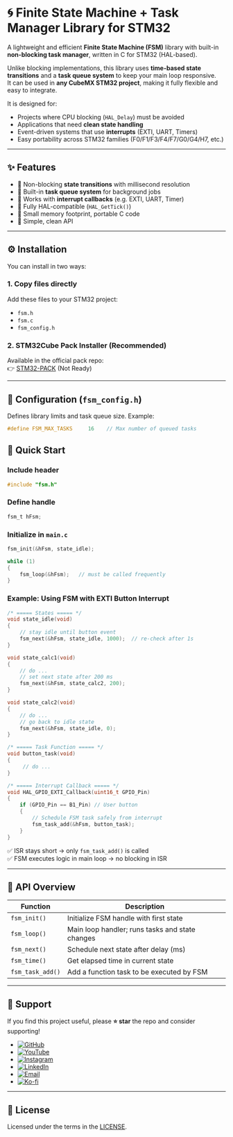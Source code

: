 # 🌀 Finite State Machine + Task Manager Library for STM32  

A lightweight and efficient **Finite State Machine (FSM)** library with built-in **non-blocking task manager**, written in C for STM32 (HAL-based).  

Unlike blocking implementations, this library uses **time-based state transitions** and a **task queue system** to keep your main loop responsive.  
It can be used in **any CubeMX STM32 project**, making it fully flexible and easy to integrate.  

It is designed for:  

- Projects where CPU blocking (`HAL_Delay`) must be avoided  
- Applications that need **clean state handling**  
- Event-driven systems that use **interrupts** (EXTI, UART, Timers)  
- Easy portability across STM32 families (F0/F1/F3/F4/F7/G0/G4/H7, etc.)  

---

## ✨ Features  

- 🔹 Non-blocking **state transitions** with millisecond resolution  
- 🔹 Built-in **task queue system** for background jobs  
- 🔹 Works with **interrupt callbacks** (e.g. EXTI, UART, Timer)  
- 🔹 Fully HAL-compatible (`HAL_GetTick()`)  
- 🔹 Small memory footprint, portable C code  
- 🔹 Simple, clean API  

---

## ⚙️ Installation  

You can install in two ways:  

### 1. Copy files directly  
Add these files to your STM32 project:  
- `fsm.h`  
- `fsm.c`  
- `fsm_config.h`  

### 2. STM32Cube Pack Installer (Recommended)  
Available in the official pack repo:  
👉 [STM32-PACK](https://github.com/nimaltd/STM32-PACK)  (Not Ready)  

---

## 🔧 Configuration (`fsm_config.h`)  

Defines library limits and task queue size. Example:  

```c
#define FSM_MAX_TASKS     16    // Max number of queued tasks
```  

## 🚀 Quick Start  

### Include header  
```c
#include "fsm.h"
```  

### Define handle  
```c
fsm_t hFsm;
```  

### Initialize in `main.c`  
```c
fsm_init(&hFsm, state_idle);

while (1)
{
    fsm_loop(&hFsm);   // must be called frequently
}
```  

### Example: Using FSM with EXTI Button Interrupt  

```c
/* ===== States ===== */
void state_idle(void)
{
    // stay idle until button event
    fsm_next(&hFsm, state_idle, 1000);  // re-check after 1s
}

void state_calc1(void)
{
    // do ...
    // set next state after 200 ms
    fsm_next(&hFsm, state_calc2, 200);
}

void state_calc2(void)
{
    // do ...
    // go back to idle state
    fsm_next(&hFsm, state_idle, 0);
}

/* ===== Task Function ===== */
void button_task(void)
{
     // do ...
}

/* ===== Interrupt Callback ===== */
void HAL_GPIO_EXTI_Callback(uint16_t GPIO_Pin)
{
    if (GPIO_Pin == B1_Pin) // User button
    {
        // Schedule FSM task safely from interrupt
        fsm_task_add(&hFsm, button_task);
    }
}
```

✅ ISR stays short → only `fsm_task_add()` is called  
✅ FSM executes logic in main loop → no blocking in ISR  

---

## 🧰 API Overview  

| Function | Description |
|----------|-------------|
| `fsm_init()` | Initialize FSM handle with first state |
| `fsm_loop()` | Main loop handler; runs tasks and state changes |
| `fsm_next()` | Schedule next state after delay (ms) |
| `fsm_time()` | Get elapsed time in current state |
| `fsm_task_add()` | Add a function task to be executed by FSM |

---

## 💖 Support  

If you find this project useful, please **⭐ star** the repo and consider supporting!  

- [![GitHub](https://img.shields.io/badge/GitHub-Follow-black?style=for-the-badge&logo=github)](https://github.com/NimaLTD)  
- [![YouTube](https://img.shields.io/badge/YouTube-Subscribe-red?style=for-the-badge&logo=youtube)](https://youtube.com/@nimaltd)
- [![Instagram](https://img.shields.io/badge/Instagram-Follow-blue?style=for-the-badge&logo=instagram)](https://instagram.com/github.nimaltd)
- [![LinkedIn](https://img.shields.io/badge/LinkedIn-Connect-blue?style=for-the-badge&logo=linkedin)](https://linkedin.com/in/nimaltd)
- [![Email](https://img.shields.io/badge/Email-Contact-red?style=for-the-badge&logo=gmail)](mailto:nima.askari@gmail.com)
- [![Ko-fi](https://img.shields.io/badge/Ko--fi-Support-orange?style=for-the-badge&logo=ko-fi)](https://ko-fi.com/nimaltd)

---

## 📜 License  

Licensed under the terms in the [LICENSE](./LICENSE.TXT).  
